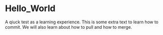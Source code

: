 # Hello_World
A qiuck test as a learning experience.
This is some extra text to learn how to commit.
We will also learn about how to pull and how to merge.
